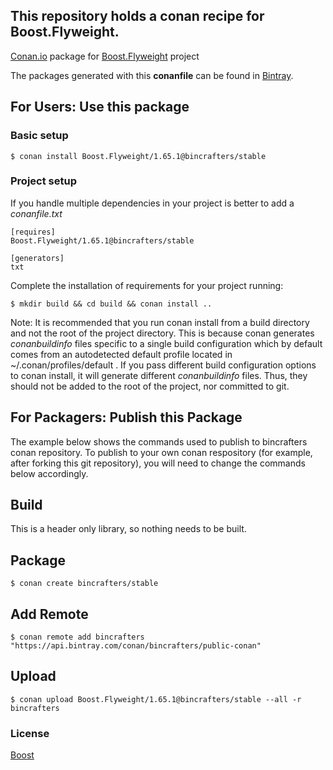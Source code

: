 ## This repository holds a conan recipe for Boost.Flyweight.

[Conan.io](https://conan.io) package for [Boost.Flyweight](https://github.com/Boostorg/Flyweight) project

The packages generated with this **conanfile** can be found in [Bintray](https://bintray.com/bincrafters/public-conan/Boost.Flyweight%3Abincrafters).

## For Users: Use this package

### Basic setup

    $ conan install Boost.Flyweight/1.65.1@bincrafters/stable

### Project setup

If you handle multiple dependencies in your project is better to add a *conanfile.txt*

    [requires]
    Boost.Flyweight/1.65.1@bincrafters/stable

    [generators]
    txt

Complete the installation of requirements for your project running:

    $ mkdir build && cd build && conan install ..
	
Note: It is recommended that you run conan install from a build directory and not the root of the project directory.  This is because conan generates *conanbuildinfo* files specific to a single build configuration which by default comes from an autodetected default profile located in ~/.conan/profiles/default .  If you pass different build configuration options to conan install, it will generate different *conanbuildinfo* files.  Thus, they should not be added to the root of the project, nor committed to git. 

## For Packagers: Publish this Package

The example below shows the commands used to publish to bincrafters conan repository. To publish to your own conan respository (for example, after forking this git repository), you will need to change the commands below accordingly. 

## Build  

This is a header only library, so nothing needs to be built.

## Package 

    $ conan create bincrafters/stable
	
## Add Remote

	$ conan remote add bincrafters "https://api.bintray.com/conan/bincrafters/public-conan"

## Upload

    $ conan upload Boost.Flyweight/1.65.1@bincrafters/stable --all -r bincrafters

### License
[Boost](www.boost.org/LICENSE_1_0.txt)
